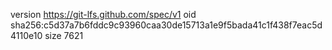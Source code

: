 version https://git-lfs.github.com/spec/v1
oid sha256:c5d37a7b6fddc9c93960caa30de15713a1e9f5bada41c1f438f7eac5d4110e10
size 7621
